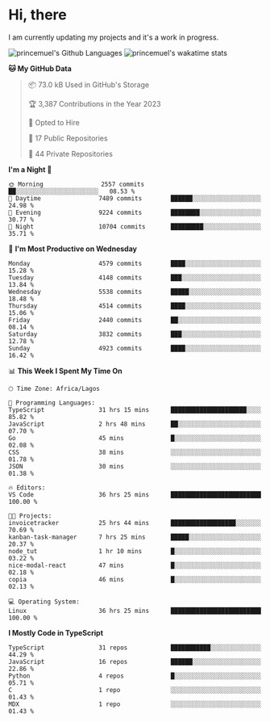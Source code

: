 # Hi, there

<!--
**princemuel/princemuel** is a ✨ _special_ ✨ repository because its `README.md` (this file) appears on your GitHub profile.

Here are some ideas to get you started:

- 🔭 I’m currently working on ...
- 🌱 I’m currently learning ...
- 👯 I’m looking to collaborate on ...
- 🤔 I’m looking for help with ...
- 💬 Ask me about ...
- 📫 How to reach me: ...
- 😄 Pronouns: ...
- ⚡ Fun fact: ...
-->

I am currently updating my projects and it's a work in progress.

![princemuel's Github Languages](https://github-readme-stats.vercel.app/api/top-langs/?username=princemuel&text_color=586069&layout=compact&hide_border=true&title_color=0366d6&count_private=true&include_all_commits=true&theme=tokyonight&show_icons=true)
![princemuel's wakatime stats](https://github-readme-stats.vercel.app/api/wakatime?username=princemuel&text_color=586069&layout=compact&hide_border=true&title_color=0366d6&count_private=true&include_all_commits=true&theme=tokyonight&show_icons=true)

<!--START_SECTION:waka-->
**🐱 My GitHub Data** 

> 📦 73.0 kB Used in GitHub's Storage 
 > 
> 🏆 3,387 Contributions in the Year 2023
 > 
> 💼 Opted to Hire
 > 
> 📜 17 Public Repositories 
 > 
> 🔑 44 Private Repositories 
 > 
**I'm a Night 🦉** 

```text
🌞 Morning                2557 commits        ██░░░░░░░░░░░░░░░░░░░░░░░   08.53 % 
🌆 Daytime                7489 commits        ██████░░░░░░░░░░░░░░░░░░░   24.98 % 
🌃 Evening                9224 commits        ████████░░░░░░░░░░░░░░░░░   30.77 % 
🌙 Night                  10704 commits       █████████░░░░░░░░░░░░░░░░   35.71 % 
```
📅 **I'm Most Productive on Wednesday** 

```text
Monday                   4579 commits        ████░░░░░░░░░░░░░░░░░░░░░   15.28 % 
Tuesday                  4148 commits        ███░░░░░░░░░░░░░░░░░░░░░░   13.84 % 
Wednesday                5538 commits        █████░░░░░░░░░░░░░░░░░░░░   18.48 % 
Thursday                 4514 commits        ████░░░░░░░░░░░░░░░░░░░░░   15.06 % 
Friday                   2440 commits        ██░░░░░░░░░░░░░░░░░░░░░░░   08.14 % 
Saturday                 3832 commits        ███░░░░░░░░░░░░░░░░░░░░░░   12.78 % 
Sunday                   4923 commits        ████░░░░░░░░░░░░░░░░░░░░░   16.42 % 
```


📊 **This Week I Spent My Time On** 

```text
🕑︎ Time Zone: Africa/Lagos

💬 Programming Languages: 
TypeScript               31 hrs 15 mins      █████████████████████░░░░   85.82 % 
JavaScript               2 hrs 48 mins       ██░░░░░░░░░░░░░░░░░░░░░░░   07.70 % 
Go                       45 mins             █░░░░░░░░░░░░░░░░░░░░░░░░   02.08 % 
CSS                      38 mins             ░░░░░░░░░░░░░░░░░░░░░░░░░   01.78 % 
JSON                     30 mins             ░░░░░░░░░░░░░░░░░░░░░░░░░   01.38 % 

🔥 Editors: 
VS Code                  36 hrs 25 mins      █████████████████████████   100.00 % 

🐱‍💻 Projects: 
invoicetracker           25 hrs 44 mins      ██████████████████░░░░░░░   70.69 % 
kanban-task-manager      7 hrs 25 mins       █████░░░░░░░░░░░░░░░░░░░░   20.37 % 
node_tut                 1 hr 10 mins        █░░░░░░░░░░░░░░░░░░░░░░░░   03.22 % 
nice-modal-react         47 mins             █░░░░░░░░░░░░░░░░░░░░░░░░   02.18 % 
copia                    46 mins             █░░░░░░░░░░░░░░░░░░░░░░░░   02.13 % 

💻 Operating System: 
Linux                    36 hrs 25 mins      █████████████████████████   100.00 % 
```

**I Mostly Code in TypeScript** 

```text
TypeScript               31 repos            ███████████░░░░░░░░░░░░░░   44.29 % 
JavaScript               16 repos            ██████░░░░░░░░░░░░░░░░░░░   22.86 % 
Python                   4 repos             █░░░░░░░░░░░░░░░░░░░░░░░░   05.71 % 
C                        1 repo              ░░░░░░░░░░░░░░░░░░░░░░░░░   01.43 % 
MDX                      1 repo              ░░░░░░░░░░░░░░░░░░░░░░░░░   01.43 % 
```




<!--END_SECTION:waka-->

